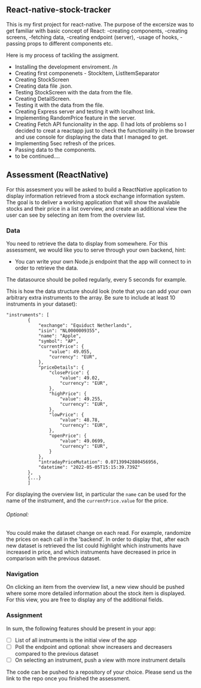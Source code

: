 ## React-native-stock-tracker

This is my first project for react-native. 
The purpose of the excersize was to get familiar with basic concept of React:
-creating components,
-creating screens,
-fetching data,
-creating endpoint (server),
-usage of hooks, 
-passing props to different components
etc.

Here is my process of tackling the assigment.
   - Installing the development enviroment. /n
   - Creating first componenets - StockItem, ListItemSeparator
   - Creating StockScreen 
   - Creating data file .json. 
   - Testing StockScreen with the data from the file.
   - Creating DetailScreen.
   - Testing it with the data from the file.
   - Creating Express server and testing it with localhost link. 
   - Implementing RandomPrice feature in the server. 
   - Creating Fetch API funcionality in the app. (I had lots of problems so I decided to creat a reactapp just to check the functionality in the browser and use             console for displaying the data that I managed to get. 
   - Implementing 5sec refresh of the prices. 
   - Passing data to the components. 
   - to be continued.... 





## Assessment (ReactNative)

For this assesment you will be asked to build a ReactNative application to display information retrieved from a stock exchange information system. The goal is to deliver a working application that will show the available stocks and their price in a list overview, and create an additional view the user can see by selecting an item from the overview list.

### Data

You need to retrieve the data to display from somewhere. For this assessment, we would like you to serve through your own backend, hint:

- You can write your own Node.js endpoint that the app will connect to in order to retrieve the data.

The datasource should be polled regularly, every 5 seconds for example.

This is how the data structure should look (note that you can add your own arbitrary extra instruments to the array. Be sure to include at least 10 instruments in your dataset):

```
"instruments": [
        {
            "exchange": "Equiduct Netherlands",
            "isin": "NL0000009355",
            "name": "Apple",
            "symbol": "AP",
            "currentPrice": {
                "value": 49.055,
                "currency": "EUR",
            },
            "priceDetails": {
                "closePrice": {
                    "value": 49.02,
                    "currency": "EUR",
                },
                "highPrice": {
                    "value": 49.255,
                    "currency": "EUR",
                },
                "lowPrice": {
                    "value": 48.78,
                    "currency": "EUR",
                },
                "openPrice": {
                    "value": 49.0699,
                    "currency": "EUR",
                }
            },
            "intradayPriceMutation": 0.07139942880456956,
            "datetime": "2022-05-05T15:15:39.739Z"
        },
        {...}
        ]
```

For displaying the overview list, in particular the `name` can be used for the name of the instrument, and the `currentPrice.value` for the price.

###### Optional:
You could make the dataset change on each read. For example, randomize the prices on each call in the 'backend'. In order to display that, after each new dataset is retrieved the list could highlight which instruments have increased in price, and which instruments have decreased in price in comparison with the previous dataset.

### Navigation
On clicking an item from the overview list, a new view should be pushed where some more detailed information about the stock item is displayed. For this view, you are free to display any of the additional fields.

### Assignment
In sum, the following features should be present in your app:

- [ ] List of all instruments is the initial view of the app
- [ ] Poll the endpoint and optional: show increasers and decreasers compared to the previous dataset
- [ ] On selecting an instrument, push a view with more instrument details

The code can be pushed to a repository of your choice. Please send us the link to the repo once you finished the assessment.
